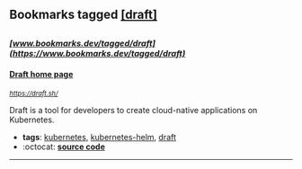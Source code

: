 ## Bookmarks tagged [[draft]](https://www.bookmarks.dev/search?q=[draft])

_<sup><sup>[www.bookmarks.dev/tagged/draft](https://www.bookmarks.dev/tagged/draft)</sup></sup>_
---
#### [Draft home page](https://draft.sh/)
_<sup>https://draft.sh/</sup>_

Draft is a tool for developers to create cloud-native applications on Kubernetes.
* **tags**: [kubernetes](../tagged/kubernetes.md), [kubernetes-helm](../tagged/kubernetes-helm.md), [draft](../tagged/draft.md)
* :octocat: **[source code](https://github.com/azure/draft)**
---
